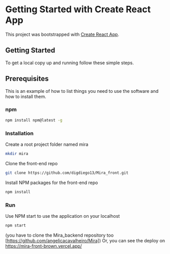 # Getting Started with Create React App

This project was bootstrapped with [Create React App](https://github.com/facebook/create-react-app).

## Getting Started
To get a local copy up and running follow these simple steps.

## Prerequisites
This is an example of how to list things you need to use the software and how to install them.

### npm
```sh
npm install npm@latest -g
```
### Installation
Create a root project folder named mira
```sh
mkdir mira
```
Clone the front-end repo
```sh
git clone https://github.com/digdiego13/Mira_front.git
```
Install NPM packages for the front-end repo
```sh
npm install
```
### Run
Use NPM start to use the application on your localhost
```sh
npm start
```
(you have to clone the Mira_backend repository too [https://github.com/angelicacavalheiro/Mira])
Or, you can see the deploy on https://mira-front-brown.vercel.app/

